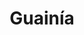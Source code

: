 ---
title: Guainía
menu:
  main:
    parent: departamentos
type: departamentos
layout: single
image: /images/regiones/departamentos/guainia.jpg
bgImage: /images/regiones/departamentos/banner-narino.png
especies_registradas: 10317
especies_continentales: 9990
especies_marinas: 284
observaciones_continentales: 626363
observaciones_marinos: 14242
---